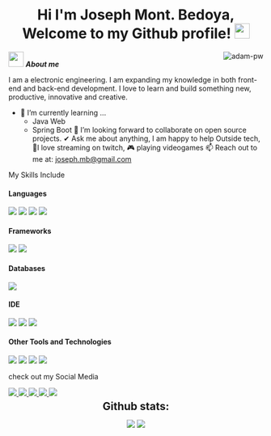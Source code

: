 <h1 align="center"> Hi I'm Joseph Mont. Bedoya, Welcome to my Github profile! <img src="https://github.com/abdoachhoubi/abdoachhoubi/blob/main/gifs/Hi.gif" width="30"></h1>


<img align="right" src="https://github.com/Adam-pw/Adam-pw/blob/main/animation_500_kxa883sd.gif" alt="adam-pw" />

<img src="https://media.giphy.com/media/ObNTw8Uzwy6KQ/giphy.gif" width="30px">&nbsp;***About me***

I am a electronic  engineering. I am expanding my knowledge in both front-end and back-end development. I love to learn and build something new, productive, innovative and creative.
- 🌱 I’m currently learning ...
  - Java Web
  - Spring Boot
👯 I’m looking forward to collaborate on open source projects.
✔ Ask me about anything, I am happy to help
Outside tech, 💜I love streaming on twitch, 🎮 playing videogames
📫 Reach out to me at: joseph.mb@gmail.com

My Skills Include

<h4> Languages </h4>
<span> 
  <img src="https://img.shields.io/badge/HTML5-E34F26?style=for-the-badge&logo=html5&logoColor=white">
  <img src="https://img.shields.io/badge/CSS3-1572B6?style=for-the-badge&logo=css3&logoColor=white">
  <img src="https://img.shields.io/badge/python-3670A0?style=for-the-badge&logo=python&logoColor=ffdd54">
  <img src="https://img.shields.io/badge/Java-ED8B00?style=for-the-badge&logo=java&logoColor=white">


</span>

<h4> Frameworks </h4>
<span>
  <img src="https://img.shields.io/badge/Bootstrap-563D7C?style=for-the-badge&logo=bootstrap&logoColor=white">
  <img src="https://img.shields.io/badge/spring-%236DB33F.svg?style=for-the-badge&logo=spring&logoColor=white">
</span>

<h4> Databases </h4>
<span>
  <img src="https://img.shields.io/badge/MySQL-00000F?style=for-the-badge&logo=mysql&logoColor=white">
</span>

<h4> IDE </h4>
<span>
<img src="https://img.shields.io/badge/Android_Studio-3DDC84?style=for-the-badge&logo=android-studio&logoColor=white">
<img src="https://img.shields.io/badge/Visual_Studio_Code-0078D4?style=for-the-badge&logo=visual%20studio%20code&logoColor=white">
<img src="https://img.shields.io/badge/NetBeansIDE-1B6AC6.svg?style=for-the-badge&logo=apache-netbeans-ide&logoColor=white">


<h4> Other Tools and Technologies </h4>
<span>
  <img src="https://img.shields.io/badge/Git-F05032?style=for-the-badge&logo=git&logoColor=white">
  <img src="https://img.shields.io/badge/Xampp-F37623?style=for-the-badge&logo=xampp&logoColor=white">
  <img src="https://img.shields.io/badge/Postman-FF6C37?style=for-the-badge&logo=postman&logoColor=white">
  <img src="https://img.shields.io/badge/github%20pages-121013?style=for-the-badge&logo=github&logoColor=white">



</span>

check out my Social Media

<a href="https://x.com/seph1331">
  <img src="https://img.shields.io/badge/X-%23000000.svg?style=for-the-badge&logo=X&logoColor=white">
<a/>

<a href="https://www.instagram.com/seph1331">
  <img src="https://img.shields.io/badge/Instagram-%23E4405F.svg?style=for-the-badge&logo=Instagram&logoColor=white">
<a/>
  
<a href="https://www.twitch.tv/seph1331">
  <img src="https://img.shields.io/badge/Twitch-%239146FF.svg?style=for-the-badge&logo=Twitch&logoColor=white">
<a/>

<a href="https://www.linkedin.com/in/josephmbedoya/">
  <img src="https://img.shields.io/badge/linkedin-%230077B5.svg?style=for-the-badge&logo=linkedin&logoColor=white">
<a/>

<a href="https://www.youtube.com/@seph-proyectos">
  <img src="https://img.shields.io/badge/YouTube-%23FF0000.svg?style=for-the-badge&logo=YouTube&logoColor=white">
<a/>

<div align="center">
<h2 align="center" style="margin: 5px 10px;">Github stats:</h2> 

[![](https://github-readme-stats.vercel.app/api?username=Josephmbedoya&show_icons=true&theme=tokyonight&hide_border=true&locale=en)](https://github.com/Josephmbedoya)
[![](https://github-readme-streak-stats.herokuapp.com/?user=Josephmbedoya&theme=material-palenight)](https://github.com/Josephmbedoya)
</div>




